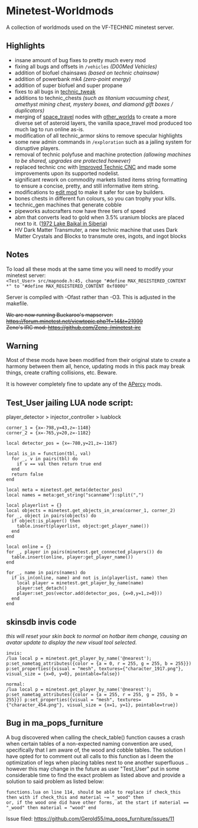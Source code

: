 # Minetest-Worldmods
A collection of worldmods used on the VF-TECHNIC minetest server.

## Highlights
- insane amount of bug fixes to pretty much every mod
- fixing all bugs and offsets in `/vehicles` _(D00Med Vehicles)_
- addition of biofuel chainsaws _(based on technic chainsaw)_
- addition of powerbank mk4 _(zero-point energy)_
- addition of super biofuel and super propane
- fixes to all bugs in [technic_tweak](https://forum.minetest.net/viewtopic.php?t=14510)
- additions to technic_chests _(such as titanium vacuuming chest, amethyst mining chest, mystery boxes, and diamond gift boxes / duplicators)_
- merging of [space_travel](https://forum.minetest.net/viewtopic.php?t=23455) nodes with [other_worlds](https://forum.minetest.net/viewtopic.php?t=16015) to create a more diverse set of asteroid layers, the vanilla space_travel mod produced too much lag to run online as-is.
- modification of all technic_armor skins to remove specular highlights
- some new admin commands in `/exploration` such as a jailing system for disruptive players.
- removal of technic polyfuse and machine protection _(allowing machines to be shared, upgrades are protected however)_
- replaced technic cnc with [Improved Technic CNC](https://content.minetest.net/packages/Emojiminetest/technic_cnc_improve/) and made some improvements upon its supported nodelist.
- significant rework on commodity markets listed items string formatting to ensure a concise, pretty, and still informative item string.
- modifications to [edit mod](https://github.com/mrbid/Minetest-Worldmods/tree/main/worldmods/edit) to make it safer for use by builders.
- bones chests in different fun colours, so you can trophy your kills.
- technic_gen machines that generate cobble
- pipeworks autocrafters now have three tiers of speed
- abm that converts lead to gold when 3.5% uranium blocks are placed next to it. ([1972 Lake Baikal in Siberia](http://www.chm.bris.ac.uk/webprojects2002/crabb/modern.html))
- HV Dark Matter Transmuter, a new technic machine that uses Dark Matter Crystals and Blocks to transmute ores, ingots, and ingot blocks

## Notes
To load all these mods at the same time you will need to modify your minetest server:<br>
`<Test_User> src/mapnode.h:45, change "#define MAX_REGISTERED_CONTENT *" to "#define MAX_REGISTERED_CONTENT 0xf800U"`

Server is compiled with -Ofast rather than -O3. This is adjusted in the makefile.

~~We are now running Buckaroo's mapserver: https://forum.minetest.net/viewtopic.php?f=14&t=21999<br>~~
~~Zeno's IRC mod: https://github.com/Zeno-/minetest-irc~~

## Warning
Most of these mods have been modified from their original state to create a harmony between them all, hence, updating mods in this pack may break things, create crafting collisions, etc. Beware.

It is however completely fine to update any of the [APercy](https://github.com/APercy) mods.

## Test_User jailing LUA node script:
player_detector > injector_controller > luablock
```
corner_1 = {x=-798,y=43,z=-1148}
corner_2 = {x=-765,y=20,z=-1182}

local detector_pos = {x=-780,y=21,z=-1167}

local is_in = function(tbl, val)
  for _, v in pairs(tbl) do
    if v == val then return true end
  end
  return false
end

local meta = minetest.get_meta(detector_pos)
local names = meta:get_string("scanname"):split(",")

local playerlist = {}
local objects = minetest.get_objects_in_area(corner_1, corner_2)
for _, object in pairs(objects) do
  if object:is_player() then
    table.insert(playerlist, object:get_player_name())
  end
end

local online = {}
for _, player in pairs(minetest.get_connected_players()) do
  table.insert(online, player:get_player_name())
end

for _, name in pairs(names) do
  if is_in(online, name) and not is_in(playerlist, name) then
    local player = minetest.get_player_by_name(name)
    player:set_detach()
    player:set_pos(vector.add(detector_pos, {x=0,y=1,z=0}))
  end
end
```

## skinsdb invis code
_this will reset your skin back to normal on hotbar item change, causing an avatar update to display the new visual tool selected._
```
invis:
/lua local p = minetest.get_player_by_name('@nearest'); p:set_nametag_attributes({color = {a = 0, r = 255, g = 255, b = 255}}) p:set_properties({visual = "mesh", textures={"character_1917.png"}, visual_size = {x=0, y=0}, pointable=false})

normal:
/lua local p = minetest.get_player_by_name('@nearest'); p:set_nametag_attributes({color = {a = 255, r = 255, g = 255, b = 255}}) p:set_properties({visual = "mesh", textures={"character_454.png"}, visual_size = {x=1, y=1}, pointable=true})
```

## Bug in ma_pops_furniture
A bug discovered when calling the check_table() function causes a crash when certain tables of a non-expected naming convention are used, specifically that I am aware of, the wood and cobble tables. The solution I have opted for to comment out all calls to this function as I deem the optimization of legs when placing tables next to one another superfluous .. however this may change in the future as user "Test_User" put in some considerable time to find the exact problem as listed above and provide a solution to said problem as listed below:
```
functions.lua on line 114, should be able to replace if check_this then with if check_this and material ~= "_wood" then
or, if the wood one did have other forms, at the start if material == "_wood" then material = "wood" end
```
Issue filed: https://github.com/Gerold55/ma_pops_furniture/issues/11

